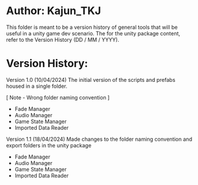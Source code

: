 # Author: Kajun_TKJ
This folder is meant to be a version history of general tools that will be useful in a unity game dev scenario. The for the unity package content, refer to the Version History (DD / MM / YYYY).

# Version History:
Version 1.0 (10/04/2024)
The initial version of the scripts and prefabs housed in a single folder.

[ Note - Wrong folder naming convention ]
- Fade Manager
- Audio Manager
- Game State Manager
- Imported Data Reader

Version 1.1 (18/04/2024)
Made changes to the folder naming convention and export folders in the unity package
- Fade Manager
- Audio Manager
- Game State Manager
- Imported Data Reader